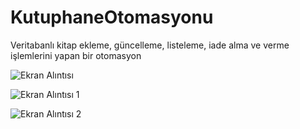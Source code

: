 # KutuphaneOtomasyonu
Veritabanlı kitap ekleme, güncelleme, listeleme, iade alma ve verme işlemlerini yapan bir otomasyon

![Ekran Alıntısı](https://github.com/user-attachments/assets/63c57139-b8c3-44da-8f4f-72024e8bcc24)

![Ekran Alıntısı 1](https://github.com/user-attachments/assets/3be24ff8-1c75-4416-934e-02fa2ac7b7ba)

![Ekran Alıntısı 2](https://github.com/user-attachments/assets/12c532d7-793e-4fba-b24f-02e587a67ba5)
